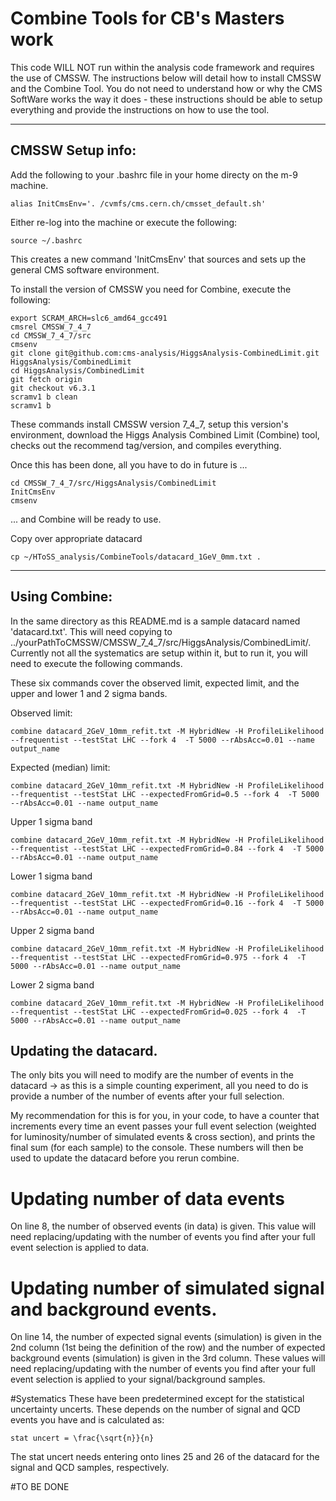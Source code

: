 # Combine Tools for CB's Masters work

This code WILL NOT run within the analysis code framework and requires the use of CMSSW. The instructions below will detail how to install CMSSW and the Combine Tool.
You do not need to understand how or why the CMS SoftWare works the way it does - these instructions should be able to setup everything and provide the instructions
on how to use the tool.

***

## CMSSW Setup info:

Add the following to your .bashrc file in your home directy on the m-9 machine.

```
alias InitCmsEnv='. /cvmfs/cms.cern.ch/cmsset_default.sh'
```

Either re-log into the machine or execute the following:

```
source ~/.bashrc 
```

This creates a new command 'InitCmsEnv' that sources and sets up the general CMS software environment.

To install the version of CMSSW you need for Combine, execute the following:

```
export SCRAM_ARCH=slc6_amd64_gcc491
cmsrel CMSSW_7_4_7
cd CMSSW_7_4_7/src 
cmsenv
git clone git@github.com:cms-analysis/HiggsAnalysis-CombinedLimit.git HiggsAnalysis/CombinedLimit
cd HiggsAnalysis/CombinedLimit
git fetch origin
git checkout v6.3.1
scramv1 b clean
scramv1 b
```

These commands install CMSSW version 7_4_7, setup this version's environment, download the Higgs Analysis Combined Limit (Combine) tool, checks out the recommend tag/version, and compiles everything.

Once this has been done, all you have to do in future is ...

```
cd CMSSW_7_4_7/src/HiggsAnalysis/CombinedLimit
InitCmsEnv
cmsenv
```

... and Combine will be ready to use.

Copy over appropriate datacard

```
cp ~/HToSS_analysis/CombineTools/datacard_1GeV_0mm.txt .
```
***

## Using Combine:

In the same directory as this README.md is a sample datacard named 'datacard.txt'. This will need copying to ../yourPathToCMSSW/CMSSW_7_4_7/src/HiggsAnalysis/CombinedLimit/.
Currently not all the systematics are setup within it, but to run it, you will need to execute the following commands.

These six commands cover the observed limit, expected limit, and the upper and lower 1 and 2 sigma bands.

Observed limit:
```
combine datacard_2GeV_10mm_refit.txt -M HybridNew -H ProfileLikelihood --frequentist --testStat LHC --fork 4  -T 5000 --rAbsAcc=0.01 --name output_name
```

Expected (median) limit:
```
combine datacard_2GeV_10mm_refit.txt -M HybridNew -H ProfileLikelihood --frequentist --testStat LHC --expectedFromGrid=0.5 --fork 4  -T 5000 --rAbsAcc=0.01 --name output_name
```

Upper 1 sigma band
```
combine datacard_2GeV_10mm_refit.txt -M HybridNew -H ProfileLikelihood --frequentist --testStat LHC --expectedFromGrid=0.84 --fork 4  -T 5000 --rAbsAcc=0.01 --name output_name
```

Lower 1 sigma band
```
combine datacard_2GeV_10mm_refit.txt -M HybridNew -H ProfileLikelihood --frequentist --testStat LHC --expectedFromGrid=0.16 --fork 4  -T 5000 --rAbsAcc=0.01 --name output_name
```

Upper 2 sigma band
```
combine datacard_2GeV_10mm_refit.txt -M HybridNew -H ProfileLikelihood --frequentist --testStat LHC --expectedFromGrid=0.975 --fork 4  -T 5000 --rAbsAcc=0.01 --name output_name
```

Lower 2 sigma band
```
combine datacard_2GeV_10mm_refit.txt -M HybridNew -H ProfileLikelihood --frequentist --testStat LHC --expectedFromGrid=0.025 --fork 4  -T 5000 --rAbsAcc=0.01 --name output_name
```

## Updating the datacard.

The only bits you will need to modify are the number of events in the datacard -> as this is a simple counting experiment, all you need to do is provide a number of the number of events after your full selection.

My recommendation for this is for you, in your code, to have a counter that increments every time an event passes your full event selection (weighted for luminosity/number of simulated events & cross section), and
prints the final sum (for each sample) to the console. These numbers will then be used to update the datacard before you rerun combine.

# Updating number of data events
On line 8, the number of observed events (in data) is given. This value will need replacing/updating with the number of events you find after your full event selection is applied to data.

# Updating number of simulated signal and background events.
On line 14, the number of expected signal events (simulation) is given in the 2nd column (1st being the definition of the row) and the number of expected background events (simulation) is given in the 3rd column.
These values will need replacing/updating with the number of events you find after your full event selection is applied to your signal/background samples.

#Systematics
These have been predetermined except for the statistical uncertainty uncerts. These depends on the number of signal and QCD events you have and is calculated as:

```
stat uncert = \frac{\sqrt{n}}{n}
```

The stat uncert needs entering onto lines 25 and 26 of the datacard for the signal and QCD samples, respectively.


#TO BE DONE
